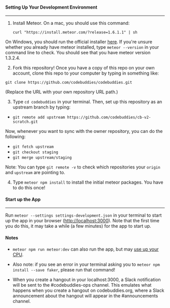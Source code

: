 #### Setting Up Your Development Environment
----

1. Install Meteor. On a mac, you should use this command:

   `curl "https://install.meteor.com/?release=1.6.1.1" | sh`

On Windows, you should run the official installer [here](https://www.meteor.com/install). If you're unsure whether you already have meteor installed, type `meteor --version` in your command line to check. You should see that you have meteor version 1.3.2.4.

2. Fork this repository! Once you have a copy of this repo on your own account, clone this repo to your computer by typing in something like:

  `git clone https://github.com/codebuddies/codebuddies.git`

  (Replace the URL with your own repository URL path.)

3. Type `cd codebuddies` in your terminal. Then, set up this repository as an upstream branch by typing:
  * `git remote add upstream https://github.com/codebuddies/cb-v2-scratch.git`

Now, whenever you want to sync with the owner repository, you can do the following:
  * `git fetch upstream`
  * `git checkout staging`
  * `git merge upstream/staging`

  Note: You can type `git remote -v` to check which repositories your `origin` and `upstream` are pointing to.

4. Type `meteor npm install` to install the initial meteor packages. You have to do this once!



#### Start up the App
----

Run `meteor --settings settings-development.json` in your terminal to start up the app in your browser ([http://localhost:3000](http://localhost:3000)). Note that the first time you do this, it may take a while (a few minutes) for the app to start up.

#### Notes

* `meteor npm run meteor:dev` can also run the app, but may [use up your CPU](https://github.com/meteor/meteor/issues/4314).

* Also note: if you see an error in your terminal asking you to `meteor npm install --save faker`, please run that command!

* When you create a hangout in your localhost:3000, a Slack notification will be sent to the #codebuddies-ops channel. This emulates what happens when you create a hangout on codebuddies.org, where a Slack announcement about the hangout will appear in the #announcements channel.
